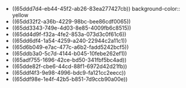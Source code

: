- ((65ddd7d4-eb44-45f2-ab26-83ea277427cb))
  background-color:: yellow
- ((65dd32f2-a36b-4229-98bc-bee86cdf0065))
- ((65dd3343-749e-4d03-8e85-4009fb6c8515))
- ((65dd4d9f-f32a-4fe2-853a-073d3c0f61c6))
- ((65dd6df4-1a54-4259-a240-22944c2a11c1))
- ((65d6b049-e7ac-477c-a6b2-fadd5242bcf5))
- ((65ddb3a0-5c7d-4144-b045-10febe262ef1))
- ((65adf755-1696-42ce-bd50-341fbf5bc4ad))
- ((65dde82f-cbe6-44cd-88f1-6972d42d21fb))
- ((65ddf4f3-9e98-4996-bdc9-fa121cc2eecc))
- ((65ddf98e-1e4f-42b5-b851-7d9ccb90a00e))